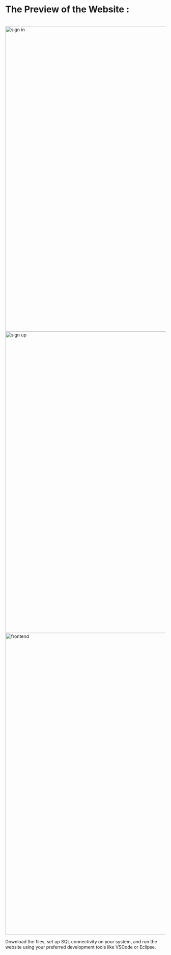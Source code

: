 <h1>The Preview of the Website :</h1><br>
<img width="958" alt="sign in" src="https://github.com/user-attachments/assets/3e4a0979-6c75-4b33-b806-030bb676fa02">
<img width="946" alt="sign up" src="https://github.com/user-attachments/assets/21d32407-f50d-4194-8e3d-af11c5a2fd0e">
<img width="946" alt="frontend" src="https://github.com/user-attachments/assets/66916a25-d98d-4c37-999d-23c30dda217a">

Download the files, set up SQL connectivity on your system, and run the website using your preferred development tools like VSCode or Eclipse.
